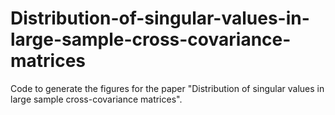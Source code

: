 # Distribution-of-singular-values-in-large-sample-cross-covariance-matrices
Code to generate the figures for the paper "Distribution of singular values in large sample cross-covariance matrices".
